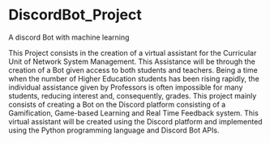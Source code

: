 # DiscordBot_Project
A discord Bot with machine learning

This Project consists in the creation of a virtual assistant for the Curricular Unit
of Network System Management. This Assistance will be through the creation of a Bot
given access to both students and teachers. Being a time when the number of Higher
Education students has been rising rapidly, the individual assistance given by Professors
is often impossible for many students, reducing interest and, consequently, grades. This
project mainly consists of creating a Bot on the Discord platform consisting of a
Gamification, Game-based Learning and Real Time Feedback system. This virtual
assistant will be created using the Discord platform and implemented using the Python
programming language and Discord Bot APIs.
